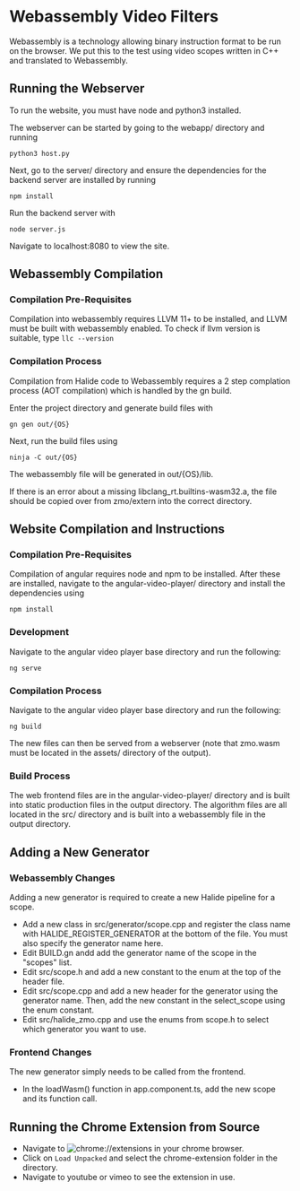# Webassembly Video Filters

Webassembly is a technology allowing binary instruction format to be run on the browser. We put this to the test using video scopes written in C++ and translated to Webassembly.

## Running the Webserver
To run the website, you must have node and python3 installed. 

The webserver can be started by going to the webapp/ directory and running
```
python3 host.py
```

Next, go to the server/ directory and ensure the dependencies for the backend server are installed by running
```
npm install
```
Run the backend server with
```
node server.js
```

Navigate to localhost:8080 to view the site.

## Webassembly Compilation
### Compilation Pre-Requisites
Compilation into webassembly requires LLVM 11+ to be installed, and LLVM must be built with webassembly enabled.
To check if llvm version is suitable, type `llc --version`

### Compilation Process
Compilation from Halide code to Webassembly requires a 2 step complation process (AOT compilation) which is handled by the gn build.

Enter the project directory and generate build files with
```
gn gen out/{OS}
```

Next, run the build files using
```
ninja -C out/{OS}
```

The webassembly file will be generated in out/{OS}/lib.

If there is an error about a missing libclang\_rt.builtins-wasm32.a, the file should be copied over from zmo/extern into the correct directory.

## Website Compilation and Instructions
### Compilation Pre-Requisites
Compilation of angular requires node and npm to be installed.
After these are installed, navigate to the angular-video-player/ directory and install the dependencies using
```
npm install
```

### Development
Navigate to the angular video player base directory and run the following:
```
ng serve
```

### Compilation Process
Navigate to the angular video player base directory and run the following:
```
ng build
```
The new files can then be served from a webserver (note that zmo.wasm must be located in the assets/ directory of the output).

### Build Process
The web frontend files are in the angular-video-player/ directory and is built into static production files in the output directory. 
The algorithm files are all located in the src/ directory and is built into a webassembly file in the output directory. 

## Adding a New Generator
### Webassembly Changes
Adding a new generator is required to create a new Halide pipeline for a scope.
* Add a new class in src/generator/scope.cpp and register the class name with HALIDE\_REGISTER\_GENERATOR at the bottom of the file. You must also specify the generator name here.
* Edit BUILD.gn andd add the generator name of the scope in the "scopes" list.
* Edit src/scope.h and add a new constant to the enum at the top of the header file.
* Edit src/scope.cpp and add a new header for the generator using the generator name. Then, add the new constant in the select\_scope using the enum constant.
* Edit src/halide_zmo.cpp and use the enums from scope.h to select which generator you want to use.

### Frontend Changes
The new generator simply needs to be called from the frontend.
* In the loadWasm() function in app.component.ts, add the new scope and its function call.

## Running the Chrome Extension from Source
* Navigate to ![chrome://extensions](chrome://extensions) in your chrome browser. 
* Click on `Load Unpacked` and select the chrome-extension folder in the directory.
* Navigate to youtube or vimeo to see the extension in use.
